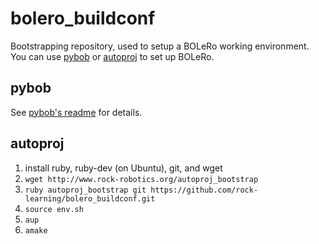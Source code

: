 # bolero_buildconf

Bootstrapping repository, used to setup a BOLeRo working environment.
You can use [pybob](https://github.com/rock-simulation/pybob) or
[autoproj](https://github.com/rock-core/autoproj) to set up BOLeRo.

## pybob

See [pybob's readme](https://github.com/rock-simulation/pybob) for details.

## autoproj

1. install ruby, ruby-dev (on Ubuntu), git, and wget
1. `wget http://www.rock-robotics.org/autoproj_bootstrap`
1. `ruby autoproj_bootstrap git https://github.com/rock-learning/bolero_buildconf.git`
1. `source env.sh`
1. `aup`
1. `amake`
